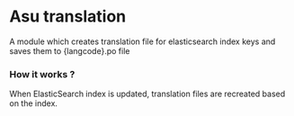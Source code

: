 # Asu translation

A module which creates translation file for elasticsearch index keys and saves them to {langcode}.po file

### How it works ?

When ElasticSearch index is updated, translation files are recreated based on the index.
